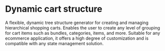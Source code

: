 # Dynamic cart structure

A flexible, dynamic tree structure generator for creating and managing hierarchical shopping carts. Enables the user to create any level of grouping for cart items such as bundles, categories, items, and more. Suitable for any ecommerce application, it offers a high degree of customization and is compatible with any state management solution.